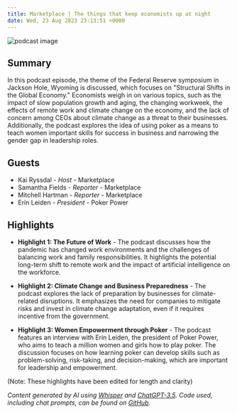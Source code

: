 ```yaml
---
title: Marketplace | The things that keep economists up at night
date: Wed, 23 Aug 2023 23:13:51 +0000
---
```


![podcast image](https://www.marketplace.org/wp-content/uploads/2019/05/MP_show-1.png)

## Summary

In this podcast episode, the theme of the Federal Reserve symposium in Jackson Hole, Wyoming is discussed, which focuses on "Structural Shifts in the Global Economy." Economists weigh in on various topics, such as the impact of slow population growth and aging, the changing workweek, the effects of remote work and climate change on the economy, and the lack of concern among CEOs about climate change as a threat to their businesses. Additionally, the podcast explores the idea of using poker as a means to teach women important skills for success in business and narrowing the gender gap in leadership roles.

## Guests

- Kai Ryssdal - _Host_ - Marketplace
- Samantha Fields - _Reporter_ - Marketplace
- Mitchell Hartman - _Reporter_ - Marketplace
- Erin Leiden - _President_ - Poker Power

## Highlights

- **Highlight 1: The Future of Work** - The podcast discusses how the pandemic has changed work environments and the challenges of balancing work and family responsibilities. It highlights the potential long-term shift to remote work and the impact of artificial intelligence on the workforce.

- **Highlight 2: Climate Change and Business Preparedness** - The podcast explores the lack of preparation by businesses for climate-related disruptions. It emphasizes the need for companies to mitigate risks and invest in climate change adaptation, even if it requires incentive from the government.

- **Highlight 3: Women Empowerment through Poker** - The podcast features an interview with Erin Leiden, the president of Poker Power, who aims to teach a million women and girls how to play poker. The discussion focuses on how learning poker can develop skills such as problem-solving, risk-taking, and decision-making, which are important for leadership and empowerment.

(Note: These highlights have been edited for length and clarity)

_Content generated by AI using [Whisper](https://openai.com/research/whisper) and [ChatGPT-3.5](https://openai.com/blog/chatgpt). Code used, including chat prompts, can be found on [GitHub](https://github.com/dustinbrownman/podcast-parser/blob/main/app/functions.py)._

